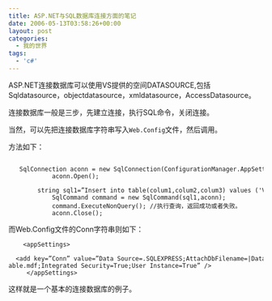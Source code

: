 ```yaml
---
title: ASP.NET与SQL数据库连接方面的笔记
date: 2006-05-13T03:58:26+00:00
layout: post
categories:
  - 我的世界
tags:
  - 'c#'
---
```

ASP.NET连接数据库可以使用VS提供的空间DATASOURCE,包括Sqldatasource，objectdatasource，xmldatasource，AccessDatasource。

连接数据库一般是三步，先建立连接，执行SQL命令，关闭连接。

当然，可以先把连接数据库字符串写入`Web.Config`文件，然后调用。

方法如下：
```
       SqlConnection aconn = new SqlConnection(ConfigurationManager.AppSettings.Get(“Conn”));
            aconn.Open();
            string sql1=”Insert into table(colum1,colum2,colum3) values ('Value1','Value2','value3')”;
            SqlCommand command = new SqlCommand(sql1,aconn);
            command.ExecuteNonQuery(); //执行查询，返回成功或者失败。
            aconn.Close();
```

而Web.Config文件的Conn字符串则如下：
```
    <appSettings>
      <add key=”Conn” value=”Data Source=.SQLEXPRESS;AttachDbFilename=|DataDirectory| able.mdf;Integrated Security=True;User Instance=True” />
     </appSettings>
```

这样就是一个基本的连接数据库的例子。